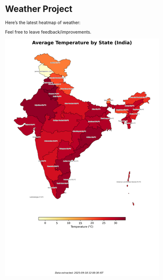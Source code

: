 # Weather Project

Here’s the latest heatmap of weather:

Feel free to leave feedback/improvements.

![India Heatmap](docs/assets/india_heatmap.png?v=CBA708)
